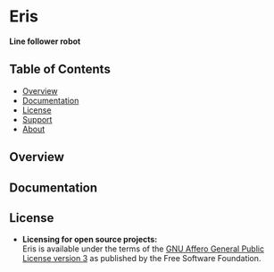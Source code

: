 # Eris
**Line follower robot**

## Table of Contents

* [Overview](#overview)
* [Documentation](#documentation)
* [License](#license)
* [Support](#support)
* [About](#about)

## Overview


## Documentation


## License

* **Licensing for open source projects:**  
  Eris is available under the terms of the [GNU Affero General Public License version 3](http://www.gnu.org/licenses/agpl-3.0.html) as published by the Free Software Foundation.

